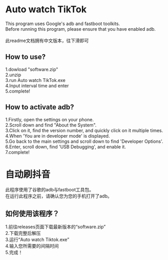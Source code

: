 # Auto watch TikTok
This program uses Google's adb and fastboot toolkits.<br>
Before running this program, please ensure that you have enabled adb.<br><br>
此readme文档拥有中文版本，往下滑即可
## How to use?
1.dowload "software.zip"<br>
2.unzip<br>
3.run Auto watch TikTok.exe<br>
4.Input interval time and enter<br>
5.complete!
## How to activate adb?
1.Firstly, open the settings on your phone.<br>
2.Scroll down and find "About the System".<br>
3.Click on it, find the version number, and quickly click on it multiple times.<br>
4.When 'You are in developer mode' is displayed.<br>
5.Go back to the main settings and scroll down to find 'Developer Options'.<br>
6.Enter, scroll down, find 'USB Debugging', and enable it.<br>
7.complete!
# 自动刷抖音
此程序使用了谷歌的adb与fastboot工具包。<br>
在运行此程序之前，请确认您为您的手机打开了adb。
## 如何使用该程序？
1.前往releases页面下载最新版本的“software.zip”<br>
2.下载完整后解压<br>
3.运行“Auto watch Tiktok.exe”<br>
4.输入您所需要的间隔时间<br>
5.完成！
